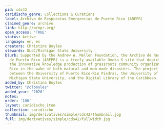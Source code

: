 ```yaml
---
pid: cds42
caridischo_genre: Collections & Curations
label: Archivo de Respuestas Emergencias de Puerto Rico (AREPR)
claimed_genre: archivo
link: http://arepr.org/
open_access: 'TRUE'
status: Active
language: en, es
creators: Christina Boyles
stewards: DLoC/Michigan State University
blurb: Supported by the Andrew W. Mellon Foundation, the Archivo de Respuestas Emergencias
  de Puerto Rico (AREPR) is a freely available Omeka S site that depicts and describes
  the innovative knowledge production of grassroots community organizations in Puerto
  Rico in the wake of both natural and man-made disasters. The project involves collaboration
  between the University of Puerto Rico-Río Piedras, the University of Puerto Rico-Mayagüez,
  Michigan State University, and the Digital Library of the Caribbean.
added_by: Christina Boyles
twitter: "@clboyles"
added_year: '2020'
notes:
order: '106'
layout: caridischo_item
collection: caridischo
thumbnail: img/derivatives/simple/cds42/thumbnail.jpg
full: img/derivatives/simple/cds42/fullwidth.jpg
---
```

